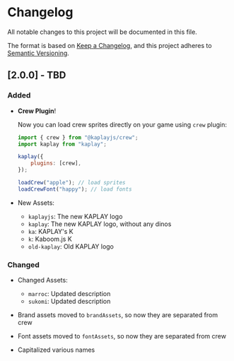 # Changelog

All notable changes to this project will be documented in this file.

The format is based on [Keep a Changelog](https://keepachangelog.com/en/1.1.0/),
and this project adheres to
[Semantic Versioning](https://semver.org/spec/v2.0.0.html).

## [2.0.0] - TBD

### Added

- **Crew Plugin**!

  Now you can load crew sprites directly on your game using `crew` plugin:
  ```js
  import { crew } from "@kaplayjs/crew";
  import kaplay from "kaplay";

  kaplay({
      plugins: [crew],
  });

  loadCrew("apple"); // load sprites
  loadCrewFont("happy"); // load fonts
  ```

- New Assets:
  - `kaplayjs`: The new KAPLAY logo
  - `kaplay`: The new KAPLAY logo, without any dinos
  - `ka`: KAPLAY's K
  - `k`: Kaboom.js K
  - `old-kaplay`: Old KAPLAY logo

### Changed

- Changed Assets:
  - `marroc`: Updated description
  - `sukomi`: Updated description

- Brand assets moved to `brandAssets`, so now they are separated from crew
- Font assets moved to `fontAssets`, so now they are separated from crew
- Capitalized various names
